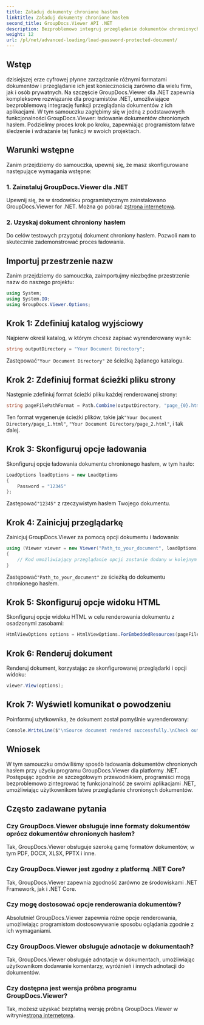 ```yaml
---
title: Załaduj dokumenty chronione hasłem
linktitle: Załaduj dokumenty chronione hasłem
second_title: GroupDocs.Viewer API .NET
description: Bezproblemowo integruj przeglądanie dokumentów chronionych hasłem z aplikacjami .NET za pomocą GroupDocs.Viewer dla .NET. Postępuj zgodnie z naszym samouczkiem krok po kroku, aby uzyskać płynność.
weight: 12
url: /pl/net/advanced-loading/load-password-protected-document/
---
```

## Wstęp
dzisiejszej erze cyfrowej płynne zarządzanie różnymi formatami dokumentów i przeglądanie ich jest koniecznością zarówno dla wielu firm, jak i osób prywatnych. Na szczęście GroupDocs.Viewer dla .NET zapewnia kompleksowe rozwiązanie dla programistów .NET, umożliwiające bezproblemową integrację funkcji przeglądania dokumentów z ich aplikacjami. W tym samouczku zagłębimy się w jedną z podstawowych funkcjonalności GroupDocs.Viewer: ładowanie dokumentów chronionych hasłem. Podzielimy proces krok po kroku, zapewniając programistom łatwe śledzenie i wdrażanie tej funkcji w swoich projektach.
## Warunki wstępne
Zanim przejdziemy do samouczka, upewnij się, że masz skonfigurowane następujące wymagania wstępne:
### 1. Zainstaluj GroupDocs.Viewer dla .NET
 Upewnij się, że w środowisku programistycznym zainstalowano GroupDocs.Viewer for .NET. Można go pobrać z[strona internetowa](https://releases.groupdocs.com/viewer/net/).
### 2. Uzyskaj dokument chroniony hasłem
Do celów testowych przygotuj dokument chroniony hasłem. Pozwoli nam to skutecznie zademonstrować proces ładowania.

## Importuj przestrzenie nazw
Zanim przejdziemy do samouczka, zaimportujmy niezbędne przestrzenie nazw do naszego projektu:
```csharp
using System;
using System.IO;
using GroupDocs.Viewer.Options;
```

## Krok 1: Zdefiniuj katalog wyjściowy
Najpierw określ katalog, w którym chcesz zapisać wyrenderowany wynik:
```csharp
string outputDirectory = "Your Document Directory";
```
 Zastępować`"Your Document Directory"` ze ścieżką żądanego katalogu.
## Krok 2: Zdefiniuj format ścieżki pliku strony
Następnie zdefiniuj format ścieżki pliku każdej renderowanej strony:
```csharp
string pageFilePathFormat = Path.Combine(outputDirectory, "page_{0}.html");
```
 Ten format wygeneruje ścieżki plików, takie jak`"Your Document Directory/page_1.html"`, `"Your Document Directory/page_2.html"`, i tak dalej.
## Krok 3: Skonfiguruj opcje ładowania
Skonfiguruj opcje ładowania dokumentu chronionego hasłem, w tym hasło:
```csharp
LoadOptions loadOptions = new LoadOptions
{
    Password = "12345"
};
```
 Zastępować`"12345"` z rzeczywistym hasłem Twojego dokumentu.
## Krok 4: Zainicjuj przeglądarkę
Zainicjuj GroupDocs.Viewer za pomocą opcji dokumentu i ładowania:
```csharp
using (Viewer viewer = new Viewer("Path_to_your_document", loadOptions))
{
    // Kod umożliwiający przeglądanie opcji zostanie dodany w kolejnym kroku.
}
```
 Zastępować`"Path_to_your_document"` ze ścieżką do dokumentu chronionego hasłem.
## Krok 5: Skonfiguruj opcje widoku HTML
Skonfiguruj opcje widoku HTML w celu renderowania dokumentu z osadzonymi zasobami:
```csharp
HtmlViewOptions options = HtmlViewOptions.ForEmbeddedResources(pageFilePathFormat);
```
## Krok 6: Renderuj dokument
Renderuj dokument, korzystając ze skonfigurowanej przeglądarki i opcji widoku:
```csharp
viewer.View(options);
```
## Krok 7: Wyświetl komunikat o powodzeniu
Poinformuj użytkownika, że dokument został pomyślnie wyrenderowany:
```csharp
Console.WriteLine($"\nSource document rendered successfully.\nCheck output in {outputDirectory}.");
```

## Wniosek
W tym samouczku omówiliśmy sposób ładowania dokumentów chronionych hasłem przy użyciu programu GroupDocs.Viewer dla platformy .NET. Postępując zgodnie ze szczegółowym przewodnikiem, programiści mogą bezproblemowo zintegrować tę funkcjonalność ze swoimi aplikacjami .NET, umożliwiając użytkownikom łatwe przeglądanie chronionych dokumentów.
## Często zadawane pytania
### Czy GroupDocs.Viewer obsługuje inne formaty dokumentów oprócz dokumentów chronionych hasłem?
Tak, GroupDocs.Viewer obsługuje szeroką gamę formatów dokumentów, w tym PDF, DOCX, XLSX, PPTX i inne.
### Czy GroupDocs.Viewer jest zgodny z platformą .NET Core?
Tak, GroupDocs.Viewer zapewnia zgodność zarówno ze środowiskami .NET Framework, jak i .NET Core.
### Czy mogę dostosować opcje renderowania dokumentów?
Absolutnie! GroupDocs.Viewer zapewnia różne opcje renderowania, umożliwiając programistom dostosowywanie sposobu oglądania zgodnie z ich wymaganiami.
### Czy GroupDocs.Viewer obsługuje adnotacje w dokumentach?
Tak, GroupDocs.Viewer obsługuje adnotacje w dokumentach, umożliwiając użytkownikom dodawanie komentarzy, wyróżnień i innych adnotacji do dokumentów.
### Czy dostępna jest wersja próbna programu GroupDocs.Viewer?
 Tak, możesz uzyskać bezpłatną wersję próbną GroupDocs.Viewer w witrynie[strona internetowa](https://releases.groupdocs.com/).